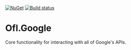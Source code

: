 [![NuGet](https://img.shields.io/nuget/v/Ofl.Google.svg)](https://www.nuget.org/packages/Ofl.Google/)
[![Build status](https://ci.appveyor.com/api/projects/status/1y1wr3r5hdh6xw8j?svg=true)](https://ci.appveyor.com/project/OneFrameLink/ofl-google)

# Ofl.Google
Core functionality for interacting with all of Google's APIs.
